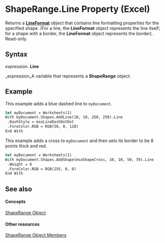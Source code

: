 
# ShapeRange.Line Property (Excel)

Returns a  **[LineFormat](13eca34b-adf7-ddd3-8c73-cc8b508c624a.md)** object that contains line formatting properties for the specified shape. (For a line, the **LineFormat** object represents the line itself; for a shape with a border, the **LineFormat** object represents the border). Read-only.


## Syntax

 _expression_. **Line**

 _expression_A variable that represents a  **ShapeRange** object.


## Example

This example adds a blue dashed line to  `myDocument`.


```vb
Set myDocument = Worksheets(1) 
With myDocument.Shapes.AddLine(10, 10, 250, 250).Line 
 .DashStyle = msoLineDashDotDot 
 .ForeColor.RGB = RGB(50, 0, 128) 
End With
```

This example adds a cross to  `myDocument` and then sets its border to be 8 points thick and red.




```vb
Set myDocument = Worksheets(1) 
With myDocument.Shapes.AddShape(msoShapeCross, 10, 10, 50, 70).Line 
 .Weight = 8 
 .ForeColor.RGB = RGB(255, 0, 0) 
End With
```


## See also


#### Concepts


 [ShapeRange Object](e1b8229c-73a0-4a77-5e00-4bcec9032260.md)
#### Other resources


 [ShapeRange Object Members](1d1950c5-32ac-dfc0-8c19-07159a29a2a0.md)
